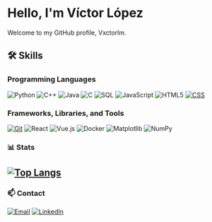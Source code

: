 # Hello, I'm Víctor López

Welcome to my GitHub profile, Vxctorlm. 

## 🛠️ Skills
### Programming Languages
![Python](https://img.shields.io/badge/-Python-3776AB?style=for-the-badge&logo=python&logoColor=white)
![C++](https://img.shields.io/badge/-C++-00599C?style=for-the-badge&logo=cplusplus&logoColor=white)
![Java](https://img.shields.io/badge/-Java-007396?style=for-the-badge&logo=java&logoColor=white)
![C](https://img.shields.io/badge/-C-A8B9CC?style=for-the-badge&logo=c&logoColor=black)
![SQL](https://img.shields.io/badge/-SQL-4479A1?style=for-the-badge&logo=database&logoColor=white)
![JavaScript](https://img.shields.io/badge/-JavaScript-F7DF1E?style=for-the-badge&logo=javascript&logoColor=black)
![HTML5](https://img.shields.io/badge/-HTML5-E34F26?style=for-the-badge&logo=html5&logoColor=white)
[![CSS](https://img.shields.io/badge/-CSS-1572B6?style=for-the-badge&logo=css3&logoColor=white)](https://www.w3schools.com/css/)


### Frameworks, Libraries, and Tools
[![Git](https://img.shields.io/badge/-Git-F05032?style=for-the-badge&logo=git&logoColor=white)](https://git-scm.com/)
![React](https://img.shields.io/badge/-React-61DAFB?style=for-the-badge&logo=react&logoColor=black)
![Vue.js](https://img.shields.io/badge/-Vue.js-4FC08D?style=for-the-badge&logo=vue-dot-js&logoColor=white)
![Docker](https://img.shields.io/badge/-Docker-2496ED?style=for-the-badge&logo=docker&logoColor=white)
![Matplotlib](https://img.shields.io/badge/-Matplotlib-013243?style=for-the-badge&logo=python&logoColor=white)
![NumPy](https://img.shields.io/badge/-NumPy-013243?style=for-the-badge&logo=numpy&logoColor=white)


### 📊 Stats
[![Top Langs](https://github-readme-stats.vercel.app/api/top-langs/?username=vxctorlm&hide_progress=true&layout=compact&theme=radical)](https://github.com/vxctorlm)
---


### 📫 Contact

[![Email](https://img.shields.io/badge/-Email-4A4A4A?style=for-the-badge&logo=maildotru&logoColor=white)](mailto:victorlopezmoreno5100@gmail.com) 
[![LinkedIn](https://img.shields.io/badge/-LinkedIn-0A66C2?style=for-the-badge&logo=linkedin&logoColor=white)](https://linkedin.com/in/víctor-lópez-moreno-57042a355)

